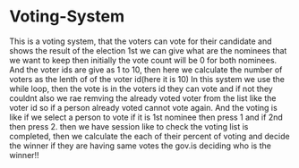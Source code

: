 # Voting-System
This is a voting system, that the voters can vote for their candidate and shows the result of the election
1st we can give what are the nominees that we want to keep
then initially the vote count will be 0 for both nominees.
And the voter ids are give as 1 to 10, then here we calculate the number of voters as the lenth of of the voter id(here it is 10)
In this system we use the while loop, then the vote is in the voters id they can vote and if not they couldnt also we rae remving the already voted voter from the list like the voter id so if a person already voted cannot vote again.
And the voting is like if we select a person to vote if it is 1st nominee then press 1 and if 2nd then press 2.
then we have session like to check the voting list is completed, then
we calculate the each of their percent of voting and decide the winner
if they are having same votes the gov.is deciding who  is the winner!!

